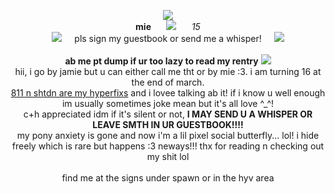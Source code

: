 <p align="center"> 
<img src="https://i.pinimg.com/originals/a9/c3/55/a9c3555adefd4d4b087b69bc831fde7e.gif">
  <br>
  <b>mie</b>⠀⠀ <img src="https://caterpie.crd.co/assets/images/gallery08/7ee498fa.gif?v=f7b7a140"> ⠀⠀<i>15</i>
  <br>
  <img src="https://caterpie.crd.co/assets/images/gallery32/b8cf9404.gif?v=f7b7a140">⠀⠀pls sign my guestbook or send me a whisper!⠀⠀<img src="https://caterpie.crd.co/assets/images/gallery32/f5d5b253.gif?v=f7b7a140"> 
  <br>
  <br>
  <b>ab me pt dump if ur too lazy to read my rentry</b> <img src="https://caterpie.crd.co/assets/images/gallery25/38e83a7a.gif?v=f7b7a140"> 
  <br>
  hii, i go by jamie but u can either call me tht or by mie :3. i am turning 16 at the end of march.
  <br><u>811 n shtdn are my hyperfixs</u> and i lovee talking ab it! if i know u well enough im usually sometimes joke mean but it's all love ^_^! <br> c+h appreciated idm if it's silent or not, <b>I MAY SEND U A WHISPER OR LEAVE SMTH IN UR GUESTBOOK!!!!</b>
  <br> my pony anxiety is gone and now i'm a lil pixel social butterfly... lol! i hide freely which is rare but happens :3 neways!!! thx for reading n checking out my shit lol
  <br> <br>
  find me at the signs under spawn or in the hyv area 
</p>
